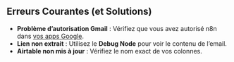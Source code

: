 ## Erreurs Courantes (et Solutions)
- **Problème d’autorisation Gmail** : Vérifiez que vous avez autorisé n8n dans [vos apps Google](https://myaccount.google.com/permissions).
- **Lien non extrait** : Utilisez le **Debug Node** pour voir le contenu de l’email.
- **Airtable non mis à jour** : Vérifiez le nom exact de vos colonnes.
